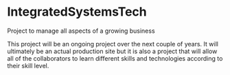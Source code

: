 # IntegratedSystemsTech
Project to manage all aspects of a growing business

This project will be an ongoing project over the next couple of years. It will ultimately be an actual production site but it is also a project that will allow all of the collaborators to learn different skills and technologies according to their skill level.

